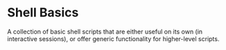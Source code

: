 # Shell Basics

A collection of basic shell scripts that are either useful on its own (in interactive sessions), or offer generic functionality for higher-level scripts.
